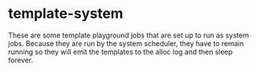 # template-system

These are some template playground jobs that are set up to run as system jobs.
Because they are run by the system scheduler, they have to remain running so
they will emit the templates to the alloc log and then sleep forever.


